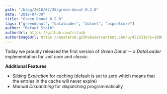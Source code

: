 ```yaml
---
path: "/blog/2018/07/30/green-donut-0.2.0"
date: "2018-07-30"
title: "Green Donut 0.2.0"
tags: ["greendonut", "dataloader", "dotnet", "aspnetcore"]
author: "Rafael Staib"
authorUrl: https://github.com/rstaib
authorImageUrl: https://avatars0.githubusercontent.com/u/4325318?s=100&v=4
---
```


Today we proudly released the first version of _Green Donut_ -- a _DataLoader_ implementation for _.net core_ and _classic_.

**Additional Features**

- _Sliding Expiration_ for caching (default is set to zero which means that the entries in the cache will never expire)
- _Manual Dispatching_ for dispatching programmatically
